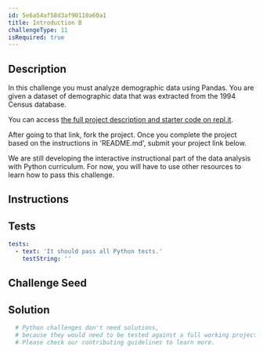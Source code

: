 ```yaml
---
id: 5e6a54af58d3af90110a60a1
title: Introduction B
challengeType: 11
isRequired: true
---
```


## Description
<section id='description'>
In this challenge you must analyze demographic data using Pandas. You are given a dataset of demographic data that was extracted from the 1994 Census database.

You can access <a href='https://repl.it/@freeCodeCamp/fcc-demographic-data-analyzer' target='_blank'>the full project description and starter code on repl.it</a>.

After going to that link, fork the project. Once you complete the project based on the instructions in 'README.md', submit your project link below.

We are still developing the interactive instructional part of the data analysis with Python curriculum. For now, you will have to use other resources to learn how to pass this challenge.
</section>

## Instructions
<section id='instructions'>

</section>

## Tests
<section id='tests'>

```yml
tests:
  - text: 'It should pass all Python tests.'
    testString: ''

```

</section>

## Challenge Seed
<section id='challengeSeed'>

</section>

## Solution
<section id='solution'>

```py
  # Python challenges don't need solutions, 
  # because they would need to be tested against a full working project. 
  # Please check our contributing guidelines to learn more.
```

</section>
